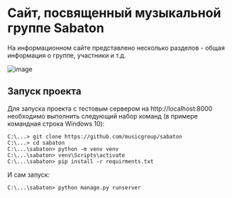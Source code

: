 # Сайт, посвященный музыкальной группе Sabaton
На информационном сайте представлено несколько разделов - общая информация о группе, участники и т.д.

![image](https://user-images.githubusercontent.com/78861235/187300378-3ad36733-34e5-4d6b-8d77-b9dcec36fcdf.png)

## Запуск проекта

Для запуска проекта с тестовым сервером на http://localhost:8000 необходимо выполнить следующий набор команд (в примере командная строка Windows 10):
```
C:\...> git clone https://github.com/musicgroup/sabaton
C:\...> cd sabaton
C:\...\sabaton> python -m venv venv
C:\...\sabaton> venv\Scripts\activate
C:\...\sabaton> pip install -r requirments.txt
```
И сам запуск:

```
C:\...\sabaton> python manage.py runserver
```
